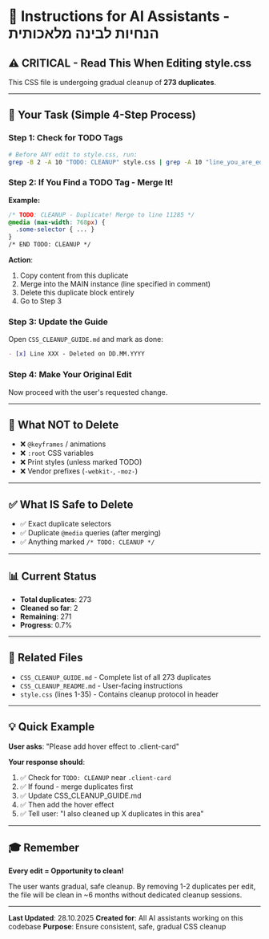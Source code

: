 # 🤖 Instructions for AI Assistants - הנחיות לבינה מלאכותית

## ⚠️ CRITICAL - Read This When Editing style.css

This CSS file is undergoing gradual cleanup of **273 duplicates**.

---

## 🎯 Your Task (Simple 4-Step Process)

### Step 1: Check for TODO Tags
```bash
# Before ANY edit to style.css, run:
grep -B 2 -A 10 "TODO: CLEANUP" style.css | grep -A 10 "line_you_are_editing"
```

### Step 2: If You Find a TODO Tag - Merge It!

**Example:**
```css
/* TODO: CLEANUP - Duplicate! Merge to line 11285 */
@media (max-width: 768px) {
  .some-selector { ... }
}
/* END TODO: CLEANUP */
```

**Action**:
1. Copy content from this duplicate
2. Merge into the MAIN instance (line specified in comment)
3. Delete this duplicate block entirely
4. Go to Step 3

### Step 3: Update the Guide

Open `CSS_CLEANUP_GUIDE.md` and mark as done:
```markdown
- [x] Line XXX - Deleted on DD.MM.YYYY
```

### Step 4: Make Your Original Edit

Now proceed with the user's requested change.

---

## 🚫 What NOT to Delete

- ❌ `@keyframes` / animations
- ❌ `:root` CSS variables
- ❌ Print styles (unless marked TODO)
- ❌ Vendor prefixes (`-webkit-`, `-moz-`)

---

## ✅ What IS Safe to Delete

- ✅ Exact duplicate selectors
- ✅ Duplicate `@media` queries (after merging)
- ✅ Anything marked `/* TODO: CLEANUP */`

---

## 📊 Current Status

- **Total duplicates**: 273
- **Cleaned so far**: 2
- **Remaining**: 271
- **Progress**: 0.7%

---

## 📁 Related Files

- `CSS_CLEANUP_GUIDE.md` - Complete list of all 273 duplicates
- `CSS_CLEANUP_README.md` - User-facing instructions
- `style.css` (lines 1-35) - Contains cleanup protocol in header

---

## 💡 Quick Example

**User asks**: "Please add hover effect to .client-card"

**Your response should**:
1. ✅ Check for `TODO: CLEANUP` near `.client-card`
2. ✅ If found - merge duplicates first
3. ✅ Update CSS_CLEANUP_GUIDE.md
4. ✅ Then add the hover effect
5. ✅ Tell user: "I also cleaned up X duplicates in this area"

---

## 🎓 Remember

**Every edit = Opportunity to clean!**

The user wants gradual, safe cleanup. By removing 1-2 duplicates per edit, the file will be clean in ~6 months without dedicated cleanup sessions.

---

**Last Updated**: 28.10.2025
**Created for**: All AI assistants working on this codebase
**Purpose**: Ensure consistent, safe, gradual CSS cleanup
